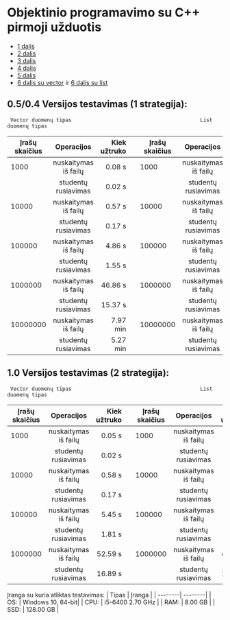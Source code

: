 # Objektinio programavimo su C++ pirmoji užduotis

* [1 dalis](https://github.com/Hurabashi/oop-with-c-plus-plus/tree/V0.1)
* [2 dalis](https://github.com/Hurabashi/oop-with-c-plus-plus/tree/V0.2)
* [3 dalis](https://github.com/Hurabashi/oop-with-c-plus-plus/tree/V0.3.1)
* [4 dalis](https://github.com/Hurabashi/oop-with-c-plus-plus/tree/V0.4)
* [5 dalis](https://github.com/Hurabashi/oop-with-c-plus-plus/tree/V0.5.2)
* [6 dalis su vector](https://github.com/Hurabashi/oop-with-c-plus-plus/tree/V1.0vector) ir [6 dalis su list](https://github.com/Hurabashi/oop-with-c-plus-plus/tree/V1.0list)

## 0.5/0.4 Versijos testavimas (1 strategija):
     Vector duomenų tipas                                          List duomenų tipas    

|      Įrašų skaičius       |    Operacijos    | Kiek užtruko | |     Įrašų skaičius   |    Operacijos    | Kiek užtruko | |
|---------------------|:------------------:|--------------:|-------------------------|---------------------|:------------------:|--------------:|---------------------|
| 1000 |    nuskaitymas iš failų   | 0.08 s | | 1000 |    nuskaitymas iš failų   |   0.04 s | |
|      |    studentų rusiavimas    | 0.02 s | |      |    studentų rusiavimas    |   0.01 s | |
| 10000 |    nuskaitymas iš failų   | 0.57 s | | 10000 |    nuskaitymas iš failų   |   0.42 s | |
|      |    studentų rusiavimas    | 0.17 s | |      |    studentų rusiavimas    |   0.11 s | |
| 100000 |    nuskaitymas iš failų   | 4.86 s | | 100000 |    nuskaitymas iš failų   |   4.21 s | |
|      |    studentų rusiavimas    | 1.55 s | |      |    studentų rusiavimas    |   1.03 s | |
| 1000000 |    nuskaitymas iš failų   | 46.86 s | | 1000000 |    nuskaitymas iš failų   |   40.37 s | |
|      |    studentų rusiavimas    | 15.37 s | |      |    studentų rusiavimas    |   9.57 s | ||
| 10000000 |    nuskaitymas iš failų   | 7.97 min | | 10000000 |    nuskaitymas iš failų   |   6.12 min | |
|      |    studentų rusiavimas    | 5.27 min | |      |    studentų rusiavimas    |   5.93 min | |

## 1.0 Versijos testavimas (2 strategija):
     Vector duomenų tipas                                          List duomenų tipas    

|      Įrašų skaičius       |    Operacijos    | Kiek užtruko | |     Įrašų skaičius   |    Operacijos    | Kiek užtruko | |
|---------------------|:------------------:|--------------:|-------------------------|---------------------|:------------------:|--------------:|---------------------|
| 1000 |    nuskaitymas iš failų   | 0.05 s | | 1000 |    nuskaitymas iš failų   |   0.04 s | |
|      |    studentų rusiavimas    | 0.02 s | |      |    studentų rusiavimas    |   0.01 s | |
| 10000 |    nuskaitymas iš failų   | 0.58 s | | 10000 |    nuskaitymas iš failų   |   0.51 s | |
|      |    studentų rusiavimas    | 0.17 s | |      |    studentų rusiavimas    |   0.15 s | |
| 100000 |    nuskaitymas iš failų   | 5.45 s | | 100000 |    nuskaitymas iš failų   |   4.32 s | |
|      |    studentų rusiavimas    | 1.81 s | |      |    studentų rusiavimas    |   1.28 s | |
| 1000000 |    nuskaitymas iš failų   | 52.59 s | | 1000000 |    nuskaitymas iš failų   |   40.09 s | |
|      |    studentų rusiavimas    | 16.89 s | |      |    studentų rusiavimas    |   12.30 s | ||

   Įranga su kuria atliktas testavimas:
| Tipas | Įranga |
| --------| --------|
| OS: | Windows 10, 64-bit|
| CPU: | i5-6400 2.70 GHz |
| RAM: | 8.00 GB |
| SSD: | 128.00 GB |

